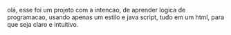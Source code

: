 olá, 
esse foi um projeto com a intencao, de aprender logica de programacao,
usando apenas um estilo e java script, tudo em um html, para que seja claro e intuitivo.
